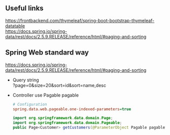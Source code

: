 ## Useful links
https://frontbackend.com/thymeleaf/spring-boot-bootstrap-thymeleaf-datatable  
https://docs.spring.io/spring-data/rest/docs/2.5.9.RELEASE/reference/html/#paging-and-sorting

## Spring Web standard way
https://docs.spring.io/spring-data/rest/docs/2.5.9.RELEASE/reference/html/#paging-and-sorting
- Query string  
  ?page=0&size=20&sort=id&sort=name,desc
- Controller use Pagable pagable  
  ```ini
  # Configuration 
  spring.data.web.pageable.one-indexed-parameters=true
  ```

  ```java
  import org.springframework.data.domain.Page;
  import org.springframework.data.domain.Pageable;
  public Page<Customer> getCustomers(@ParameterObject Pagable pagable) {...}
  ```
